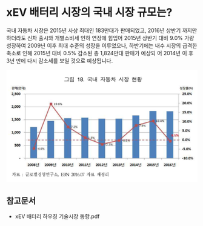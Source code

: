 # xEV 배터리 시장의 국내 시장 규모는?

국내 자동차 시장은 2015년 사상 최대인 183만대가 판매되었고, 2016년 상반기
까지만 하더라도 신차 출시와 개별소비세 인하 연장에 힘입어 2015년 상반기 대비
9.0% 가량 성장하여 2009년 이후 최대 수준의 성장을 이루었으나, 하반기에는 내수
시장의 급격한 축소로 인해 2015년 대비 0.5% 감소된 총 1,824만대 판매가 예상되
어 2014년 이 후 3년 만에 다시 감소세를 보일 것으로 예상됩니다. 

![](./images/xEV배터리_Q12_2_1.PNG)


## 참고문서
- xEV 배터리 하우징 기술시장 동향.pdf